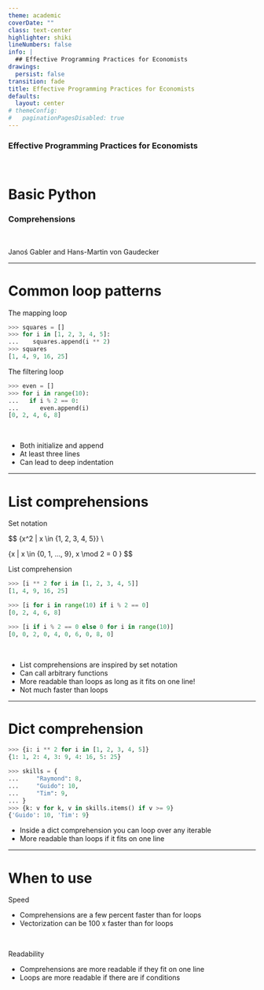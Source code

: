 ```yaml
---
theme: academic
coverDate: ""
class: text-center
highlighter: shiki
lineNumbers: false
info: |
  ## Effective Programming Practices for Economists
drawings:
  persist: false
transition: fade
title: Effective Programming Practices for Economists
defaults:
  layout: center
# themeConfig:
#   paginationPagesDisabled: true
---
```


### Effective Programming Practices for Economists

<br/>

# Basic Python

### Comprehensions

<br/>


Janoś Gabler and Hans-Martin von Gaudecker

---

# Common loop patterns


<div class="grid grid-cols-2 gap-4">
<div>

The mapping loop

```python
>>> squares = []
>>> for i in [1, 2, 3, 4, 5]:
...    squares.append(i ** 2)
>>> squares
[1, 4, 9, 16, 25]
```

The filtering loop

```python
>>> even = []
>>> for i in range(10):
...   if i % 2 == 0:
...      even.append(i)
[0, 2, 4, 6, 8]
```


</div>
<div>

<br/>

- Both initialize and append
- At least three lines
- Can lead to deep indentation

</div>
</div>


---


# List comprehensions

<div class="flex gap-12">
<div>

Set notation

$$
\{x^2 | x \in \{1, 2, 3, 4, 5\}\} \\

\{x | x \in \{0, 1, ..., 9\}, x \mod 2 = 0 \}
$$

List comprehension

```python
>>> [i ** 2 for i in [1, 2, 3, 4, 5]]
[1, 4, 9, 16, 25]
```

```python
>>> [i for i in range(10) if i % 2 == 0]
[0, 2, 4, 6, 8]
```

```python
>>> [i if i % 2 == 0 else 0 for i in range(10)]
[0, 0, 2, 0, 4, 0, 6, 0, 8, 0]
```

</div>
<div>

<br/>

- List comprehensions are inspired by set notation
- Can call arbitrary functions
- More readable than loops as long as it fits on one line!
- Not much faster than loops

</div>
</div>


---


# Dict comprehension

<div class="flex gap-12">
<div>

```python
>>> {i: i ** 2 for i in [1, 2, 3, 4, 5]}
{1: 1, 2: 4, 3: 9, 4: 16, 5: 25}
```

```python
>>> skills = {
...     "Raymond": 8,
...     "Guido": 10,
...     "Tim": 9,
... }
>>> {k: v for k, v in skills.items() if v >= 9}
{'Guido': 10, 'Tim': 9}
```

</div>
<div>

- Inside a dict comprehension you can loop over any iterable
- More readable than loops if it fits on one line

</div>
</div>


---

# When to use


Speed

- Comprehensions are a few percent faster than for loops
- Vectorization can be 100 x faster than for loops


<br/>

Readability

- Comprehensions are more readable if they fit on one line
- Loops are more readable if there are if conditions
